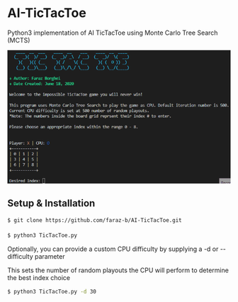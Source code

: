 # AI-TicTacToe

Python3 implementation of AI TicTacToe using Monte Carlo Tree Search (MCTS)

![Game Demo](./TicTacToeDemo.gif)

## Setup & Installation
```sh
$ git clone https://github.com/faraz-b/AI-TicTacToe.git

$ python3 TicTacToe.py
```

Optionally, you can provide a custom CPU difficulty by supplying a -d or --difficulty parameter

This sets the number of random playouts the CPU will perform to determine the best index choice

```sh
$ python3 TicTacToe.py -d 30
```